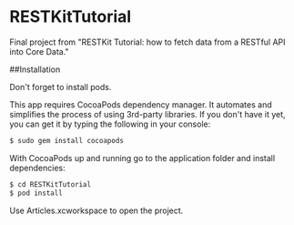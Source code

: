 # RESTKitTutorial
Final project from "RESTKit Tutorial: how to fetch data from a RESTful API into Core Data."

##Installation

Don't forget to install pods. 

This app requires CocoaPods dependency manager. It automates and simplifies the process of using 3rd-party libraries. If you don't have it yet, you can get it by typing the following in your console:

``` sh
$ sudo gem install cocoapods
```

With CocoaPods up and running go to the application folder and install dependencies:

``` sh
$ cd RESTKitTutorial
$ pod install
```
Use Articles.xcworkspace to open the project.
